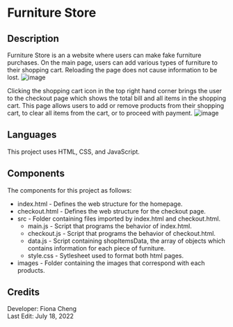 # Furniture Store 

## Description  
Furniture Store is an a website where users can make fake furniture purchases. On the main page, users can add various types of furniture to their shopping cart. Reloading the page does not cause information to be lost.
![image](https://user-images.githubusercontent.com/83597131/179570941-9599d825-2760-4fc3-90d2-4f8991243771.png)

Clicking the shopping cart icon in the top right hand corner brings the user to the checkout page which shows the total bill and all items in the shopping cart. This page allows users to add or remove products from their shopping cart, to clear all items from the cart, or to proceed with payment.
![image](https://user-images.githubusercontent.com/83597131/179571024-2c417a0d-ceb0-4805-a390-43ae901fda7a.png)

## Languages 
This project uses HTML, CSS, and JavaScript.

## Components
The components for this project as follows:
* index.html - Defines the web structure for the homepage.
* checkout.html - Defines the web structure for the checkout page.
* src - Folder containing files imported by index.html and checkout.html.
  * main.js - Script that programs the behavior of index.html.
  * checkout.js - Script that programs the behavior of checkout.html.
  * data.js - Script containing shopItemsData, the array of objects which contains information for each piece of furniture. 
  * style.css - Sytlesheet used to format both html pages.
* images - Folder containing the images that correspond with each products.

## Credits 
Developer: Fiona Cheng  
Last Edit: July 18, 2022

